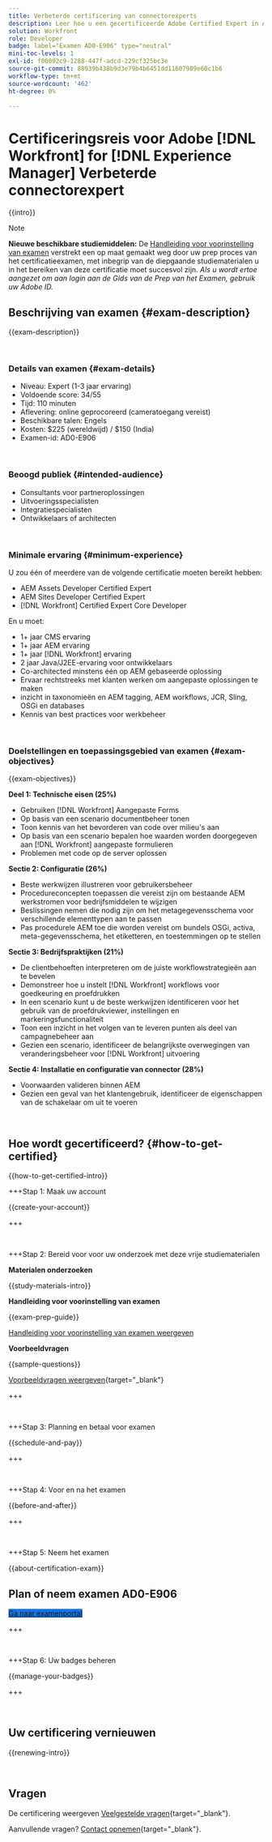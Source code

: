 ```yaml
---
title: Verbeterde certificering van connectorexperts
description: Leer hoe u een gecertificeerde Adobe Certified Expert in Adobe kunt worden [!DNL Workfront] for [!DNL Experience Manager]
solution: Workfront
role: Developer
badge: label="Examen AD0-E906" type="neutral"
mini-toc-levels: 1
exl-id: f00092c9-1288-447f-adcd-229cf325bc3e
source-git-commit: 88939b438b9d3e79b4b6451dd11607989e60c1b6
workflow-type: tm+mt
source-wordcount: '462'
ht-degree: 0%

---
```


# Certificeringsreis voor Adobe [!DNL Workfront] for [!DNL Experience Manager] Verbeterde connectorexpert

{{intro}}

>[!NOTE]
>
>**Nieuwe beschikbare studiemiddelen:** De [Handleiding voor voorinstelling van examen](https://app.rockinfo.com/courses/playScorm/615) verstrekt een op maat gemaakt weg door uw prep proces van het certificatieexamen, met inbegrip van de diepgaande studiematerialen u in het bereiken van deze certificatie moet succesvol zijn. _Als u wordt ertoe aangezet om aan login aan de Gids van de Prep van het Examen, gebruik uw Adobe ID._

## Beschrijving van examen {#exam-description}

{{exam-description}}

<br>

### Details van examen {#exam-details}

* Niveau: Expert (1-3 jaar ervaring)
* Voldoende score: 34/55
* Tijd: 110 minuten
* Aflevering: online geprocoreerd (cameratoegang vereist)
* Beschikbare talen: Engels
* Kosten: $225 (wereldwijd) / $150 (India)
* Examen-id: AD0-E906

<br>

### Beoogd publiek {#intended-audience}

* Consultants voor partneroplossingen
* Uitvoeringsspecialisten
* Integratiespecialisten
* Ontwikkelaars of architecten

<br>

### Minimale ervaring {#minimum-experience}

U zou één of meerdere van de volgende certificatie moeten bereikt hebben:

* AEM Assets Developer Certified Expert
* AEM Sites Developer Certified Expert
* [!DNL Workfront] Certified Expert Core Developer

En u moet:

* 1+ jaar CMS ervaring
* 1+ jaar AEM ervaring
* 1+ jaar [!DNL Workfront] ervaring
* 2 jaar Java/J2EE-ervaring voor ontwikkelaars
* Co-architected minstens één op AEM gebaseerde oplossing
* Ervaar rechtstreeks met klanten werken om aangepaste oplossingen te maken
* inzicht in taxonomieën en AEM tagging, AEM workflows, JCR, Sling, OSGi en databases
* Kennis van best practices voor werkbeheer

<br>

### Doelstellingen en toepassingsgebied van examen {#exam-objectives}

{{exam-objectives}}

**Deel 1: Technische eisen (25%)**

* Gebruiken [!DNL Workfront] Aangepaste Forms
* Op basis van een scenario documentbeheer tonen
* Toon kennis van het bevorderen van code over milieu&#39;s aan
* Op basis van een scenario bepalen hoe waarden worden doorgegeven aan [!DNL Workfront] aangepaste formulieren
* Problemen met code op de server oplossen

**Sectie 2: Configuratie (26%)**

* Beste werkwijzen illustreren voor gebruikersbeheer
* Procedureconcepten toepassen die vereist zijn om bestaande AEM werkstromen voor bedrijfsmiddelen te wijzigen
* Beslissingen nemen die nodig zijn om het metagegevensschema voor verschillende elementtypen aan te passen
* Pas procedurele AEM toe die worden vereist om bundels OSGi, activa, meta-gegevensschema, het etiketteren, en toestemmingen op te stellen

**Sectie 3: Bedrijfspraktijken (21%)**

* De clientbehoeften interpreteren om de juiste workflowstrategieën aan te bevelen
* Demonstreer hoe u instelt [!DNL Workfront] workflows voor goedkeuring en proefdrukken
* In een scenario kunt u de beste werkwijzen identificeren voor het gebruik van de proefdrukviewer, instellingen en markeringsfunctionaliteit
* Toon een inzicht in het volgen van te leveren punten als deel van campagnebeheer aan
* Gezien een scenario, identificeer de belangrijkste overwegingen van veranderingsbeheer voor [!DNL Workfront] uitvoering

**Sectie 4: Installatie en configuratie van connector (28%)**

* Voorwaarden valideren binnen AEM
* Gezien een geval van het klantengebruik, identificeer de eigenschappen van de schakelaar om uit te voeren

<br>

## Hoe wordt gecertificeerd? {#how-to-get-certified}

{{how-to-get-certified-intro}}

+++Stap 1: Maak uw account

{{create-your-account}}

+++

<br>

+++Stap 2: Bereid voor voor uw onderzoek met deze vrije studiematerialen

**Materialen onderzoeken**

{{study-materials-intro}}

**Handleiding voor voorinstelling van examen**

{{exam-prep-guide}}

[Handleiding voor voorinstelling van examen weergeven](https://app.rockinfo.com/courses/playScorm/615)

**Voorbeeldvragen**

{{sample-questions}}

[Voorbeeldvragen weergeven](https://scorpion.caveon.com/launchpad/ad3-e906-adobe-workfront-for-experience-manager-enhanced-connector-certified-expert-sample-questions){target="_blank"}

+++

<br>

+++Stap 3: Planning en betaal voor examen

{{schedule-and-pay}}

+++

<br>

+++Stap 4: Voor en na het examen

{{before-and-after}}

+++

<br>

+++Stap 5: Neem het examen

{{about-certification-exam}}

## Plan of neem examen AD0-E906

<a href="https://www.certmetrics.com/adobe/candidate/examity_sso.aspx?eid=AD0-E906" target="_blank" class="spectrum-Button spectrum-Button--fill spectrum-Button--accent spectrum-Button--sizeM is-margin-bottom-big-big at-element-click-tracking" style="background-color:#1473E6">

<span class="spectrum-Button-label has-no-wrap">
   Ga naar examenportal
</span>
</a>

+++

<br>

+++Stap 6: Uw badges beheren

{{manage-your-badges}}

+++

<br>

## Uw certificering vernieuwen

{{renewing-intro}}

<br>

## Vragen

De certificering weergeven [Veelgestelde vragen](https://experienceleague.adobe.com/docs/certification/certification/faq.html){target="_blank"}.

Aanvullende vragen? [Contact opnemen](mailto:certif@adobe.com){target="_blank"}.